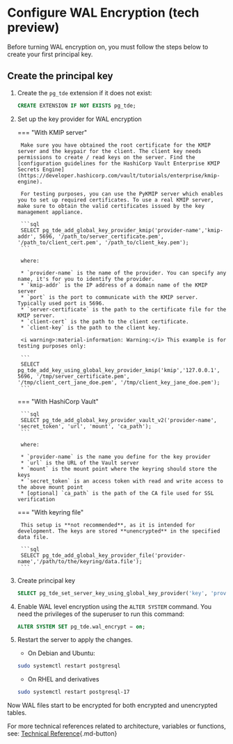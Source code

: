 # Configure WAL Encryption (tech preview)

Before turning WAL encryption on, you must follow the steps below to create your first principal key.

## Create the principal key

1. Create the `pg_tde` extension if it does not exist:

    ```sql
    CREATE EXTENSION IF NOT EXISTS pg_tde;
    ```

2. Set up the key provider for WAL encryption

    === "With KMIP server"

        Make sure you have obtained the root certificate for the KMIP server and the keypair for the client. The client key needs permissions to create / read keys on the server. Find the [configuration guidelines for the HashiCorp Vault Enterprise KMIP Secrets Engine](https://developer.hashicorp.com/vault/tutorials/enterprise/kmip-engine).

        For testing purposes, you can use the PyKMIP server which enables you to set up required certificates. To use a real KMIP server, make sure to obtain the valid certificates issued by the key management appliance.

        ```sql
        SELECT pg_tde_add_global_key_provider_kmip('provider-name','kmip-addr', 5696, '/path_to/server_certificate.pem', '/path_to/client_cert.pem', '/path_to/client_key.pem');
        ```

        where:

        * `provider-name` is the name of the provider. You can specify any name, it's for you to identify the provider.
        * `kmip-addr` is the IP address of a domain name of the KMIP server
        * `port` is the port to communicate with the KMIP server. Typically used port is 5696.
        * `server-certificate` is the path to the certificate file for the KMIP server.
        * `client-cert` is the path to the client certificate.
        * `client-key` is the path to the client key.

        <i warning>:material-information: Warning:</i> This example is for testing purposes only:

        ```
        SELECT pg_tde_add_key_using_global_key_provider_kmip('kmip','127.0.0.1', 5696, '/tmp/server_certificate.pem', '/tmp/client_cert_jane_doe.pem', '/tmp/client_key_jane_doe.pem');
        ```

    === "With HashiCorp Vault"

        ```sql
        SELECT pg_tde_add_global_key_provider_vault_v2('provider-name', 'secret_token', 'url', 'mount', 'ca_path');
        ```

        where:

        * `provider-name` is the name you define for the key provider
        * `url` is the URL of the Vault server
        * `mount` is the mount point where the keyring should store the keys
        * `secret_token` is an access token with read and write access to the above mount point
        * [optional] `ca_path` is the path of the CA file used for SSL verification

    === "With keyring file"

        This setup is **not recommended**, as it is intended for development. The keys are stored **unencrypted** in the specified data file.

        ```sql
        SELECT pg_tde_add_global_key_provider_file('provider-name','/path/to/the/keyring/data.file');
        ```

3. Create principal key

    ```sql
    SELECT pg_tde_set_server_key_using_global_key_provider('key', 'provider-name');
    ```

4. Enable WAL level encryption using the `ALTER SYSTEM` command. You need the privileges of the superuser to run this command:

    ```sql
    ALTER SYSTEM SET pg_tde.wal_encrypt = on;
    ```

5. Restart the server to apply the changes.

    * On Debian and Ubuntu:

    ```sh
    sudo systemctl restart postgresql
    ```

    * On RHEL and derivatives

    ```sh
    sudo systemctl restart postgresql-17
    ```

Now WAL files start to be encrypted for both encrypted and unencrypted tables.

For more technical references related to architecture, variables or functions, see:
[Technical Reference](advanced-topics/index.md){.md-button}
